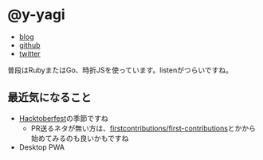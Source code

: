 # @y-yagi

* [blog](http://y-yagi.tumblr.com/)
* [github](https://github.com/y-yagi)
* [twitter](https://twitter.com/y_yagi)

普段はRubyまたはGo、時折JSを使っています。listenがつらいですね。

## 最近気になること

* [Hacktoberfest](https://hacktoberfest.digitalocean.com/)の季節ですね
  * PR送るネタが無い方は、[firstcontributions/first-contributions](https://github.com/firstcontributions/first-contributions)とかから始めてみるのも良いかもですね
* Desktop PWA
